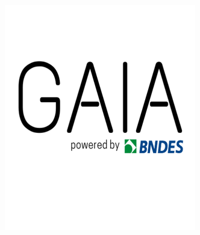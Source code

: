 <p align="center">
  <img width="600" height="600" src="https://github.com/pbizil/gaia_bndes/blob/main/gaia_bndes.png">
</p>

